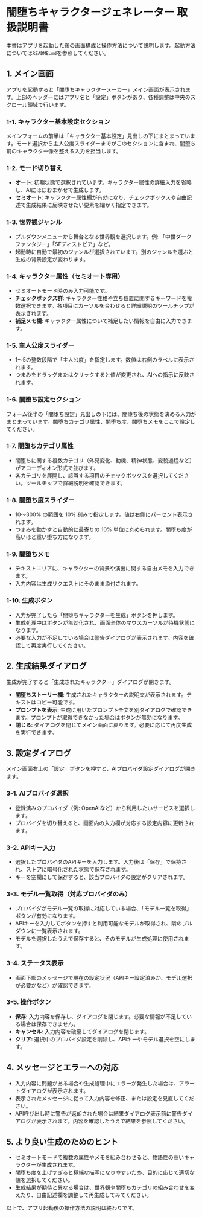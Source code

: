 # 闇堕ちキャラクタージェネレーター 取扱説明書

本書はアプリを起動した後の画面構成と操作方法について説明します。起動方法については`README.md`を参照してください。

## 1. メイン画面
アプリを起動すると「闇堕ちキャラクターメーカー」メイン画面が表示されます。上部のヘッダーにはアプリ名と「設定」ボタンがあり、各種調整は中央のスクロール領域で行います。

### 1-1. キャラクター基本設定セクション
メインフォームの前半は「キャラクター基本設定」見出しの下にまとまっています。モード選択から主人公度スライダーまでがこのセクションに含まれ、闇堕ち前のキャラクター像を整える入力を担当します。

### 1-2. モード切り替え
- **オート**: 初期状態で選択されています。キャラクター属性の詳細入力を省略し、AIにほぼおまかせで生成します。
- **セミオート**: キャラクター属性欄が有効になり、チェックボックスや自由記述で生成結果に反映させたい要素を細かく指定できます。

### 1-3. 世界観ジャンル
- プルダウンメニューから舞台となる世界観を選択します。例: 「中世ダークファンタジー」「SFディストピア」など。
- 起動時に自動で最初のジャンルが選択されています。別のジャンルを選ぶと生成の背景設定が変わります。

### 1-4. キャラクター属性（セミオート専用）
- セミオートモード時のみ入力可能です。
- **チェックボックス群**: キャラクター性格や立ち位置に関するキーワードを複数選択できます。各項目にカーソルを合わせると詳細説明のツールチップが表示されます。
- **補足メモ欄**: キャラクター属性について補足したい情報を自由に入力できます。

### 1-5. 主人公度スライダー
- 1〜5の整数段階で「主人公度」を指定します。数値は右側のラベルに表示されます。
- つまみをドラッグまたはクリックすると値が変更され、AIへの指示に反映されます。

### 1-6. 闇堕ち設定セクション
フォーム後半の「闇堕ち設定」見出しの下には、闇堕ち後の状態を決める入力がまとまっています。闇堕ちカテゴリ属性、闇堕ち度、闇堕ちメモをここで設定してください。

### 1-7. 闇堕ちカテゴリ属性
- 闇堕ちに関する複数カテゴリ（外見変化、動機、精神状態、変貌過程など）がアコーディオン形式で並びます。
- 各カテゴリを展開し、該当する項目のチェックボックスを選択してください。ツールチップで詳細説明を確認できます。

### 1-8. 闇堕ち度スライダー
- 10〜300% の範囲を 10% 刻みで指定します。値は右側にパーセント表示されます。
- つまみを動かすと自動的に最寄りの 10% 単位に丸められます。闇堕ち度が高いほど重い堕ち方になります。

### 1-9. 闇堕ちメモ
- テキストエリアに、キャラクターの背景や演出に関する自由メモを入力できます。
- 入力内容は生成リクエストにそのまま添付されます。

### 1-10. 生成ボタン
- 入力が完了したら「闇堕ちキャラクターを生成」ボタンを押します。
- 生成処理中はボタンが無効化され、画面全体のマウスカーソルが待機状態になります。
- 必要な入力が不足している場合は警告ダイアログが表示されます。内容を確認して再度実行してください。

## 2. 生成結果ダイアログ
生成が完了すると「生成されたキャラクター」ダイアログが開きます。

- **闇堕ちストーリー欄**: 生成されたキャラクターの説明文が表示されます。テキストはコピー可能です。
- **プロンプトを表示**: 生成に用いたプロンプト全文を別ダイアログで確認できます。プロンプトが取得できなかった場合はボタンが無効になります。
- **閉じる**: ダイアログを閉じてメイン画面に戻ります。必要に応じて再度生成を実行できます。

## 3. 設定ダイアログ
メイン画面右上の「設定」ボタンを押すと、AIプロバイダ設定ダイアログが開きます。

### 3-1. AIプロバイダ選択
- 登録済みのプロバイダ（例: OpenAIなど）から利用したいサービスを選択します。
- プロバイダを切り替えると、画面内の入力欄が対応する設定内容に更新されます。

### 3-2. APIキー入力
- 選択したプロバイダのAPIキーを入力します。入力後は「保存」で保持され、ストアに暗号化された状態で保存されます。
- キーを空欄にして保存すると、該当プロバイダの設定がクリアされます。

### 3-3. モデル一覧取得（対応プロバイダのみ）
- プロバイダがモデル一覧の取得に対応している場合、「モデル一覧を取得」ボタンが有効になります。
- APIキーを入力してボタンを押すと利用可能なモデルが取得され、隣のプルダウンに一覧表示されます。
- モデルを選択したうえで保存すると、そのモデルが生成処理に使用されます。

### 3-4. ステータス表示
- 画面下部のメッセージで現在の設定状況（APIキー設定済みか、モデル選択が必要かなど）が確認できます。

### 3-5. 操作ボタン
- **保存**: 入力内容を保存し、ダイアログを閉じます。必要な情報が不足している場合は保存できません。
- **キャンセル**: 入力内容を破棄してダイアログを閉じます。
- **クリア**: 選択中のプロバイダ設定を削除し、APIキーやモデル選択を空にします。

## 4. メッセージとエラーへの対応
- 入力内容に問題がある場合や生成処理中にエラーが発生した場合は、アラートダイアログが表示されます。
- 表示されたメッセージに従って入力内容を修正、または設定を見直してください。
- API呼び出し時に警告が返却された場合は結果ダイアログ表示前に警告ダイアログが表示されます。内容を確認したうえで結果を参照してください。

## 5. より良い生成のためのヒント
- セミオートモードで複数の属性やメモを組み合わせると、物語性の高いキャラクターが生成されます。
- 闇堕ち度を上げすぎると極端な描写になりやすいため、目的に応じて適切な値を選択してください。
- 生成結果が期待と異なる場合は、世界観や闇堕ちカテゴリの組み合わせを変えたり、自由記述欄を調整して再生成してみてください。

以上で、アプリ起動後の操作方法の説明は終わりです。
